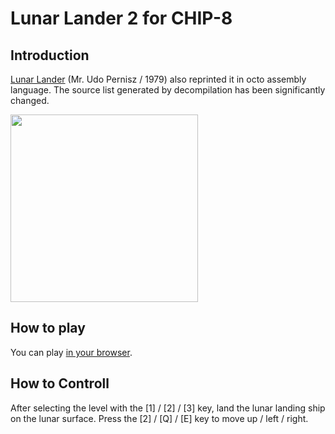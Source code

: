 # Lunar Lander 2 for CHIP-8

## Introduction

[Lunar Lander](https://github.com/yupferris/Uno8/blob/master/GamesPreprocessor/Games/Lunar%20Lander%20(Udo%20Pernisz,%201979).ch8) (Mr. Udo Pernisz / 1979) also reprinted it in octo assembly language.
The source list generated by decompilation has been significantly changed. 

<img src="https://github.com/jay-kumogata/Nostalgia/raw/main/octo/screenshots/lander205.png" width="300">

## How to play

You can play [in your browser](https://johnearnest.github.io/Octo/index.html?key=7BbFr8Es).

## How to Controll

After selecting the level with the [1] / [2] / [3] key, land the lunar landing ship on the lunar surface. 
Press the [2] / [Q] / [E] key to move up / left / right.
